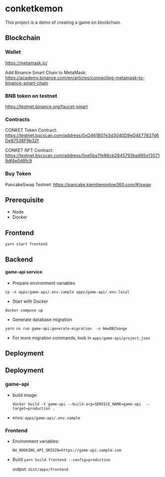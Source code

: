 # conketkemon

This project is a demo of creating a game on blockchain.

## Blockchain

### Wallet

https://metamask.io/

Add Binance Smart Chain to MetaMask: https://academy.binance.com/en/articles/connecting-metamask-to-binance-smart-chain

### BNB token on testnet

https://testnet.binance.org/faucet-smart

### Contracts

CONKET Token Contract: https://testnet.bscscan.com/address/0xD461B07e3d3040D9eD4E77837d6De87538F9b32f


CONKET NFT Contract: https://testnet.bscscan.com/address/0xe5ba7fe86cb2845793ba985e135719df4e0d8fc9

### Buy Token

PancakeSwap Testnet: https://pancake.kiemtienonline360.com/#/swap

## Prerequisite

- Node
- Docker
## Frontend

`yarn start frontend`

## Backend

#### game-api service

- Prepare environment variables

```
cp -n apps/game-api/.env.sample apps/game-api/.env.local
```

- Start with Docker

```
docker compose up
```

- Generate database migration

```
yarn nx run game-api:generate-migration  -n NewDBChange
```

- For more migration commands, look in `apps/game-api/project.json`

## Deployment
## Deployment

### game-api

- build image:
  ```
  docker build -t game-api --build-arg=SERVICE_NAME=game-api  --target=production .
  ```
- envs: `apps/game-api/.env.sample`

### Frontend

- Environment variables:
  ```
  NX_BOOKING_API_ORIGIN=https://game-api.sample.com
  ```
- Build
  `yarn build frontend --config=production`

  output: `dist/apps/frontend`
